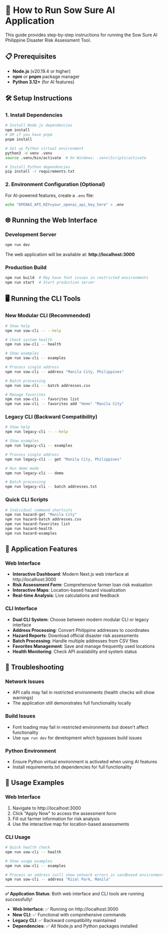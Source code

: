 # 🚀 How to Run Sow Sure AI Application

This guide provides step-by-step instructions for running the Sow Sure AI Philippine Disaster Risk Assessment Tool.

## 📋 Prerequisites

- **Node.js** (v20.19.4 or higher)
- **npm** or **pnpm** package manager
- **Python 3.12+** (for AI features)

## 🛠️ Setup Instructions

### 1. Install Dependencies

```bash
# Install Node.js dependencies
npm install
# OR if you have pnpm
pnpm install

# Set up Python virtual environment
python3 -m venv .venv
source .venv/bin/activate  # On Windows: .venv\Scripts\activate

# Install Python dependencies
pip install -r requirements.txt
```

### 2. Environment Configuration (Optional)

For AI-powered features, create a `.env` file:

```bash
echo "OPENAI_API_KEY=your_openai_api_key_here" > .env
```

## 🌐 Running the Web Interface

### Development Server
```bash
npm run dev
```

The web application will be available at: **http://localhost:3000**

### Production Build
```bash
npm run build  # May have font issues in restricted environments
npm run start  # Start production server
```

## 🖥️ Running the CLI Tools

### New Modular CLI (Recommended)

```bash
# Show help
npm run sow-cli -- --help

# Check system health
npm run sow-cli -- health

# Show examples
npm run sow-cli -- examples

# Process single address
npm run sow-cli -- address "Manila City, Philippines"

# Batch processing
npm run sow-cli -- batch addresses.csv

# Manage favorites
npm run sow-cli -- favorites list
npm run sow-cli -- favorites add "Home" "Manila City"
```

### Legacy CLI (Backward Compatibility)

```bash
# Show help
npm run legacy-cli -- --help

# Show examples
npm run legacy-cli -- examples

# Process single address
npm run legacy-cli -- get "Manila City, Philippines"

# Run demo mode
npm run legacy-cli -- demo

# Batch processing
npm run legacy-cli -- batch addresses.txt
```

### Quick CLI Scripts

```bash
# Individual command shortcuts
npm run hazard-get "Manila City"
npm run hazard-batch addresses.csv
npm run hazard-favorites list
npm run hazard-health
npm run hazard-examples
```

## 🎯 Application Features

### Web Interface
- **Interactive Dashboard**: Modern Next.js web interface at http://localhost:3000
- **Risk Assessment Form**: Comprehensive farmer loan risk evaluation
- **Interactive Maps**: Location-based hazard visualization
- **Real-time Analysis**: Live calculations and feedback

### CLI Interface
- **Dual CLI System**: Choose between modern modular CLI or legacy interface
- **Address Processing**: Convert Philippine addresses to coordinates
- **Hazard Reports**: Download official disaster risk assessments
- **Batch Processing**: Handle multiple addresses from CSV files
- **Favorites Management**: Save and manage frequently used locations
- **Health Monitoring**: Check API availability and system status

## 🔧 Troubleshooting

### Network Issues
- API calls may fail in restricted environments (health checks will show warnings)
- The application still demonstrates full functionality locally

### Build Issues
- Font loading may fail in restricted environments but doesn't affect functionality
- Use `npm run dev` for development which bypasses build issues

### Python Environment
- Ensure Python virtual environment is activated when using AI features
- Install requirements.txt dependencies for full functionality

## 📱 Usage Examples

### Web Interface
1. Navigate to http://localhost:3000
2. Click "Apply Now" to access the assessment form
3. Fill out farmer information for risk analysis
4. Use the interactive map for location-based assessments

### CLI Usage
```bash
# Quick health check
npm run sow-cli -- health

# Show usage examples
npm run sow-cli -- examples

# Process an address (will show network errors in sandboxed environment)
npm run sow-cli -- address "Rizal Park, Manila"
```

---

**✅ Application Status**: Both web interface and CLI tools are running successfully!
- **Web Interface**: ✅ Running on http://localhost:3000
- **New CLI**: ✅ Functional with comprehensive commands
- **Legacy CLI**: ✅ Backward compatibility maintained
- **Dependencies**: ✅ All Node.js and Python packages installed
